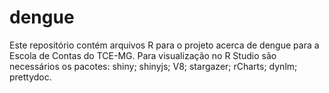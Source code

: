 # dengue

Este repositório contém arquivos R para o projeto acerca de dengue para a Escola de Contas do TCE-MG. Para visualização no R Studio são necessários os pacotes: 
shiny;
shinyjs;
V8;
stargazer;
rCharts;
dynlm;
prettydoc.
